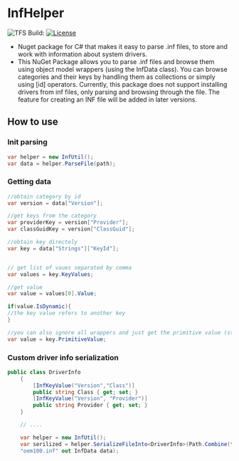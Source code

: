 # InfHelper
![TFS Build: ](https://triads.visualstudio.com/_apis/public/build/definitions/cc9f9fd6-7e78-4a14-ad7c-a1824901880a/2/badge)
[![License](https://img.shields.io/badge/License-Apache%202.0-blue.svg)](https://opensource.org/licenses/Apache-2.0)

* Nuget package for C# that makes it easy to parse .inf files, to store and work with information about system drivers.
* This NuGet Package allows you to parse .inf files and browse them using object model wrappers (using the InfData class). You can browse categories and their keys by handling them as collections or simply using [id] operators. Currently, this package does not support installing drivers from inf files, only parsing and browsing through the file.  The feature for creating an INF file will be added in later versions.

## How to use
### Init parsing
```cs
var helper = new InfUtil();
var data = helper.ParseFile(path);
```
### Getting data
```cs
//obtain category by id
var version = data["Version"];

//get keys from the category
var providerKey = version["Provider"];
var classGuidKey = version["ClassGuid"];

//obtain key directely
var key = data["Strings"]["KeyId"];


// get list of vaues separated by comma
var values = key.KeyValues;

//get value
var value = values[0].Value;

if(value.IsDynamic){
//the key value refers to another key
}

//you can also ignore all wrappers and just get the primitive value (string)
var value = key.PrimitiveValue;
```

### Custom driver info serialization
```cs
public class DriverInfo
    {
        [InfKeyValue("Version","Class")]
        public string Class { get; set; }
        [InfKeyValue("Version", "Provider")]
        public string Provider { get; set; }
    }

    // ....

    var helper = new InfUtil();
    var serilized = helper.SerializeFileInto<DriverInfo>(Path.Combine(testFolder, 
    "oem100.inf" out InfData data);
```
